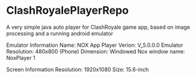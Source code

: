 # ClashRoyalePlayerRepo
A very simple java auto player for ClashRoyale game app, based on image processing and a running android emulator

Emulator Information
Name: NOX App Player
Verion: V_5.0.0.0
Emulator Resolution: 480x800 (Phone)
Dimension: Windowed
Nox window name: NoxPlayer 1

Screen Information
Resolution: 1920x1080
Size: 15.6-inch
